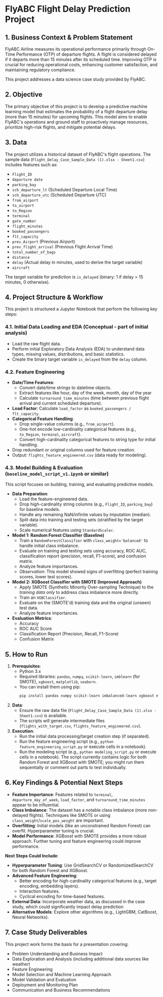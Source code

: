 # FlyABC Flight Delay Prediction Project

## 1. Business Context & Problem Statement

FlyABC Airline measures its operational performance primarily through On-Time Performance (OTP) of departure flights. A flight is considered delayed if it departs more than 15 minutes after its scheduled time. Improving OTP is crucial for reducing operational costs, enhancing customer satisfaction, and maintaining regulatory compliance.

This project addresses a data science case study provided by FlyABC.

## 2. Objective

The primary objective of this project is to develop a predictive machine learning model that estimates the probability of a flight departure delay (more than 15 minutes) for upcoming flights. This model aims to enable FlyABC's operations and ground staff to proactively manage resources, prioritize high-risk flights, and mitigate potential delays.

## 3. Data

The project utilizes a historical dataset of FlyABC's flight operations. The sample data (`Flight_Delay_Case_Sample_Data (1).xlsx - Sheet1.csv`) includes features such as:

* `Flight_ID`
* `departure date`
* `parking_bay`
* `sch_departure_lt` (Scheduled Departure Local Time)
* `sch_departure_utc` (Scheduled Departure UTC)
* `from_airport`
* `to_airport`
* `to_Region`
* `terminal`
* `gate_number`
* `flight_minutes`
* `booked_passengers`
* `flt_capacity`
* `prev_Airport` (Previous Airport)
* `prev_flight_arrival` (Previous Flight Arrival Time)
* `total_number_of_bags`
* `distance`
* `delay` (Actual delay in minutes, used to derive the target variable)
* `aircraft`

The target variable for prediction is `is_delayed` (binary: 1 if delay > 15 minutes, 0 otherwise).

## 4. Project Structure & Workflow

This project is structured  a Jupyter Notebook that perform the following key steps:

### 4.1. Initial Data Loading and EDA (Conceptual - part of initial analysis)

* Load the raw flight data.
* Perform initial Exploratory Data Analysis (EDA) to understand data types, missing values, distributions, and basic statistics.
* Create the binary target variable `is_delayed` from the `delay` column.

### 4.2. Feature Engineering 
* **Date/Time Features**:
    * Convert date/time strings to datetime objects.
    * Extract features like hour, day of the week, month, day of the year
    * Calculate `turnaround_time_minutes` (time between previous flight arrival and current scheduled departure).
* **Load Factor**: Calculate `load_factor` as `booked_passengers / flt_capacity`.
* **Categorical Feature Handling**:
    * Drop single-value columns (e.g., `from_airport`).
    * One-hot encode low-cardinality categorical features (e.g., `to_Region`, `terminal`, `aircraft`).
    * Convert high-cardinality categorical features to string type for initial handling.
* Drop redundant or original columns used for feature creation.
* Output: `flights_feature_engineered.csv` (data ready for modeling).

### 4.3. Model Building & Evaluation (`baseline_model_script_v1.ipynb` or similar)

This script focuses on building, training, and evaluating predictive models.

* **Data Preparation**:
    * Load the feature-engineered data.
    * Drop high-cardinality string columns (e.g., `Flight_ID`, `parking_bay`) for baseline models.
    * Handle any remaining NaN/infinite values by imputation (median).
    * Split data into training and testing sets (stratified by the target variable).
    * Scale numerical features using `StandardScaler`.
* **Model 1: Random Forest Classifier (Baseline)**
    * Train a `RandomForestClassifier` with `class_weight='balanced'` to handle initial class imbalance.
    * Evaluate on training and testing sets using accuracy, ROC AUC, classification report (precision, recall, F1-score), and confusion matrix.
    * Analyze feature importances.
    * *Observation*: This model showed signs of overfitting (perfect training scores, lower test scores).
* **Model 2: XGBoost Classifier with SMOTE (Improved Approach)**
    * Apply SMOTE (Synthetic Minority Over-sampling Technique) to the *training data only* to address class imbalance more directly.
    * Train an `XGBClassifier`.
    * Evaluate on the (SMOTE'd) training data and the original (unseen) test data.
    * Analyze feature importances.
* **Evaluation Metrics**:
    * Accuracy
    * ROC AUC Score
    * Classification Report (Precision, Recall, F1-Score)
    * Confusion Matrix

## 5. How to Run

1.  **Prerequisites**:
    * Python 3.x
    * Required libraries: `pandas`, `numpy`, `scikit-learn`, `imblearn` (for SMOTE), `xgboost`, `matplotlib`, `seaborn`.
    * You can install them using pip:
        ```bash
        pip install pandas numpy scikit-learn imbalanced-learn xgboost matplotlib seaborn
        ```
2.  **Data**:
    * Ensure the raw data file (`Flight_Delay_Case_Sample_Data (1).xlsx - Sheet1.csv`) is available.
    * The scripts will generate intermediate files (`flights_with_target.csv`, `flights_feature_engineered.csv`).
3.  **Execution**:
    * Run the initial data processing/target creation step (if separated).
    * Run the feature engineering script (e.g., `python feature_engineering_script.py` or execute cells in a notebook).
    * Run the modeling script (e.g., `python modeling_script.py` or execute cells in a notebook). The script currently contains logic for both Random Forest and XGBoost with SMOTE; you might run them sequentially or comment out parts to test individually.

## 6. Key Findings & Potential Next Steps

* **Feature Importance**: Features related to `terminal`, `departure_day_of_week`, `load_factor`, and `turnaround_time_minutes` appear to be influential.
* **Class Imbalance**: The dataset has a notable class imbalance (more non-delayed flights). Techniques like SMOTE or using `class_weight`/`scale_pos_weight` are important.
* **Overfitting**: Initial models (like an unconstrained Random Forest) can overfit. Hyperparameter tuning is crucial.
* **Model Performance**: XGBoost with SMOTE provides a more robust approach. Further tuning and feature engineering could improve performance.

**Next Steps Could Include**:

* **Hyperparameter Tuning**: Use GridSearchCV or RandomizedSearchCV for both Random Forest and XGBoost.
* **Advanced Feature Engineering**:
    * Better encoding for high-cardinality categorical features (e.g., target encoding, embedding layers).
    * Interaction features.
    * Cyclical encoding for time-based features.
* **External Data**: Incorporate weather data, as discussed in the case study, which could significantly impact delay prediction
* **Alternative Models**: Explore other algorithms (e.g., LightGBM, CatBoost, Neural Networks).

## 7. Case Study Deliverables

This project work forms the basis for a presentation covering:
* Problem Understanding and Business Impact
* Data Exploration and Analysis (including additional data sources like weather)
* Feature Engineering
* Model Selection and Machine Learning Approach
* Model Validation and Evaluation
* Deployment and Monitoring Plan
* Communication and Business Recommendations


